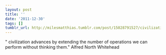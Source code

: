 ```yaml
---
layout: post
title: ''
date: '2011-12-30'
tags: []
tumblr_url: http://milesmatthias.tumblr.com/post/15028791527/civilization-advances-by-extending-the-number-of
---
```

" civilization advances by extending the number of operations we can perform without thinking them." Alfred North Whitehead
